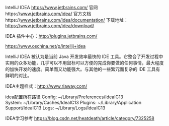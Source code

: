 IntelliJ IDEA
https://www.jetbrains.com/
官网https://www.jetbrains.com/idea/
官方文档https://www.jetbrains.com/idea/documentation/
下载地址：https://www.jetbrains.com/idea/download/

IDEA 插件中心：http://plugins.jetbrains.com/

https://www.oschina.net/p/intellij+idea

IntelliJ IDEA 被认为是当前 Java 开发效率最快的 IDE 工具。它整合了开发过程中实用的众多功能，几乎可以不用鼠标可以方便的完成你要做的任何事情，最大程度的加快开发的速度。简单而又功能强大。与其他的一些繁冗而复杂的 IDE 工具有鲜明的对比。



IDEA主题样式：http://www.riaway.com/


idea配置所在路径
Config: ~/Library/Preferences/IdeaIC13
System: ~/Library/Caches/IdeaIC13
Plugins: ~/Library/Application Support/IdeaIC13
Logs: ~/Library/Logs/IdeaIC13


IDEA学习参考
https://blog.csdn.net/heatdeath/article/category/7325258







